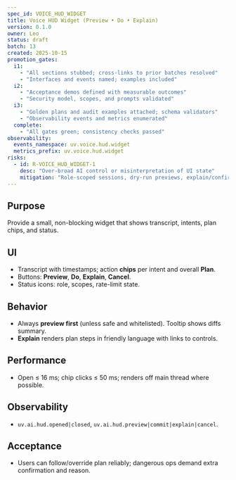 ```yaml
---
spec_id: VOICE_HUD_WIDGET
title: Voice HUD Widget (Preview • Do • Explain)
version: 0.1.0
owner: Leo
status: draft
batch: 13
created: 2025-10-15
promotion_gates:
  i1:
    - "All sections stubbed; cross-links to prior batches resolved"
    - "Interfaces and events named; examples included"
  i2:
    - "Acceptance demos defined with measurable outcomes"
    - "Security model, scopes, and prompts validated"
  i3:
    - "Golden plans and audit examples attached; schema validators"
    - "Observability events and metrics enumerated"
  complete:
    - "All gates green; consistency checks passed"
observability:
  events_namespace: uv.voice.hud.widget
  metrics_prefix: uv.voice.hud.widget
risks:
  - id: R-VOICE_HUD_WIDGET-1
    desc: "Over-broad AI control or misinterpretation of UI state"
    mitigation: "Role-scoped sessions, dry-run previews, explain/confirm gates, audit"
---
```


## Purpose
Provide a small, non-blocking widget that shows transcript, intents, plan chips, and status.

## UI
- Transcript with timestamps; action **chips** per intent and overall **Plan**.
- Buttons: **Preview**, **Do**, **Explain**, **Cancel**.
- Status icons: role, scopes, rate-limit state.

## Behavior
- Always **preview first** (unless safe and whitelisted). Tooltip shows diffs summary.
- **Explain** renders plan steps in friendly language with links to controls.

## Performance
- Open ≤ 16 ms; chip clicks ≤ 50 ms; renders off main thread where possible.

## Observability
- `uv.ai.hud.opened|closed`, `uv.ai.hud.preview|commit|explain|cancel`.

## Acceptance
- Users can follow/override plan reliably; dangerous ops demand extra confirmation and reason.
